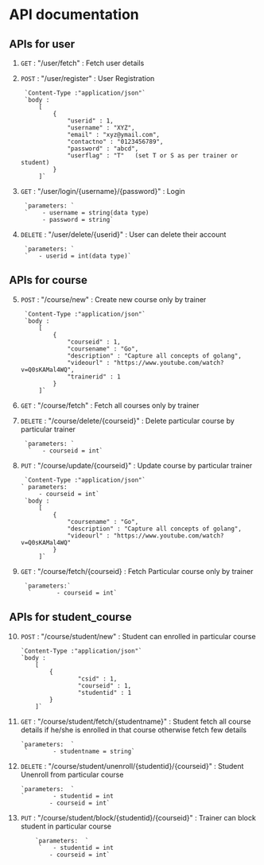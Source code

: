 # API documentation

## APIs for user
1. `GET` : "/user/fetch" : Fetch user details 
2. `POST` : "/user/register" : User Registration

        `Content-Type :"application/json"`
        `body : 
            [
                {
                    "userid" : 1,
                    "username" : "XYZ",
                    "email" : "xyz@ymail.com",
                    "contactno" : "0123456789",
                    "password" : "abcd",
                    "userflag" : "T"   (set T or S as per trainer or student)
                }
            ]`
3. `GET` : "/user/login/{username}/{password}" : Login 

        `parameters: `
        `    - username = string(data type)
             - password = string`
4. `DELETE` : "/user/delete/{userid}" : User can delete their account

        `parameters: `  
        `   - userid = int(data type)`

## APIs for course
5. `POST` : "/course/new" : Create new course only by trainer

        `Content-Type :"application/json"`        
        `body :
            [
                {
                    "courseid" : 1,
                    "coursename" : "Go",
                    "description" : "Capture all concepts of golang",
                    "videourl" : "https://www.youtube.com/watch?v=Q0sKAMal4WQ",
                    "trainerid" : 1
                }
            ]`
            
6. `GET` : "/course/fetch"  : Fetch all courses only by trainer
7. `DELETE` : "/course/delete/{courseid}" : Delete particular course by particular trainer

        `parameters: ` 
         `   - courseid = int`
8. `PUT` : "/course/update/{courseid}" : Update course by particular trainer

        `Content-Type :"application/json"`
       ` parameters:  
            - courseid = int`
        `body :
            [
                {
                    "coursename" : "Go",
                    "description" : "Capture all concepts of golang",
                    "videourl" : "https://www.youtube.com/watch?v=Q0sKAMal4WQ"
                }  
            ]`  
9. `GET` : "/course/fetch/{courseid} : Fetch Particular course only by trainer

        `parameters:`  
         `       - courseid = int`

## APIs for student_course
10. `POST` : "/course/student/new" : Student can enrolled in particular course

        `Content-Type :"application/json"`
        `body :
            [
                {
                        "csid" : 1,
                        "courseid" : 1,
                        "studentid" : 1
                }
            ]`
11. `GET` : "/course/student/fetch/{studentname}" : Student fetch all course details if he/she is enrolled in that course otherwise fetch few details

        `parameters:  `
         `       - studentname = string`
12. `DELETE` : "/course/student/unenroll/{studentid}/{courseid}" : Student Unenroll from particular course

        `parameters:  `
        `        - studentid = int
                - courseid = int`
13. `PUT` : "/course/student/block/{studentid}/{courseid}" : Trainer can block student in particular course

            `parameters:  `
             `   - studentid = int
                - courseid = int`
 